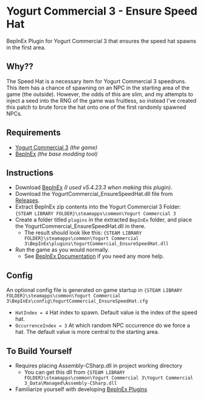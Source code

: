 # Yogurt Commercial 3 - Ensure Speed Hat
BepInEx Plugin for Yogurt Commercial 3 that ensures the speed hat spawns in the first area.

## Why??
The Speed Hat is a necessary item for Yogurt Commercial 3 speedruns. This item has a chance of spawning on an NPC in the starting area of the game (the outside). However, the odds of this are slim, and my attempts to inject a seed into the RNG of the game was fruitless, so instead I've created this patch to brute force the hat onto one of the first randomly spawned NPCs.

## Requirements
- [Yogurt Commercial 3](https://store.steampowered.com/app/1319790/Yogurt_Commercial_3/) *(the game)*
- [BepInEx](https://github.com/BepInEx/BepInEx/releases/tag/v5.4.23.3) *(the base modding tool)*

## Instructions
- Download [BepInEx](https://github.com/BepInEx/BepInEx/releases/tag/v5.4.23.3) *(I used v5.4.23.3 when making this plugin)*.
- Download the YogurtCommercial_EnsureSpeedHat.dll file from [Releases](https://github.com/thana-than/Yogurt-Commercial-3-Ensure-Speed-Hat/releases).
- Extract BepInEx zip contents into the Yogurt Commercial 3 Folder: `{STEAM LIBRARY FOLDER}\steamapps\common\Yogurt Commercial 3`
- Create a folder titled `plugins` in the extracted `BepInEx` folder, and place the YogurtCommercial_EnsureSpeedHat.dll in there.
  - The result should look like this:  `{STEAM LIBRARY FOLDER}\steamapps\common\Yogurt Commercial 3\BepInEx\plugins\YogurtCommercial_EnsureSpeedHat.dll`
- Run the game as you would normally.
  - See [BepInEx Documentation](https://docs.bepinex.dev/master/articles/user_guide/installation/unity_mono.html) if you need any more help.

## Config
An optional config file is generated on game startup in `{STEAM LIBRARY FOLDER}\steamapps\common\Yogurt Commercial 3\BepInEx\config\YogurtCommercial_EnsureSpeedHat.cfg`
- `HatIndex = 4` Hat index to spawn. Default value is the index of the speed hat.
- `OccurrenceIndex = 3` At which random NPC occurrence do we force a hat. The default value is more central to the starting area.

## To Build Yourself
- Requires placing Assembly-CSharp.dll in project working directory
  - You can get this dll from `{STEAM LIBRARY FOLDER}\steamapps\common\Yogurt Commercial 3\Yogurt Commercial 3_Data\Managed\Assembly-CSharp.dll`
- Familiarize yourself with developing [BepInEx Plugins](https://docs.bepinex.dev/master/articles/dev_guide/plugin_tutorial/2_plugin_start.html)
